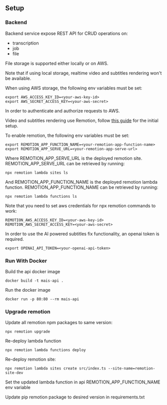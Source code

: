 ## Setup


### Backend

Backend service expose REST API for CRUD operations on:
 - transcription
 - job
 - file

File storage is supported either locally or on AWS.

Note that if using local storage, realtime video and subtitles rendering won't be available.

When using AWS storage, the following env variables must be set:
```
export AWS_ACCESS_KEY_ID=<your-aws-key-id>
export AWS_SECRET_ACCESS_KEY=<your-aws-secret>
```
In order to authenticate and authorize requests to AWS.

Video and subtitles rendering use Remotion, follow [this guide](https://www.remotion.dev/docs/lambda/setup) for the initial setup.

To enable remotion, the following env variables must be set:
```
export REMOTION_APP_FUNCTION_NAME=<your-remotion-app-function-name>
export REMOTION_APP_SERVE_URL=<your-remotion-app-serve-url>
```

Where REMOTION_APP_SERVE_URL is the deployed remotion site.
REMOTION_APP_SERVE_URL can be retrieved by running:
```
npx remotion lambda sites ls
```

And REMOTION_APP_FUNCTION_NAME is the deployed remotion lambda function.
REMOTION_APP_FUNCTION_NAME can be retrieved by running:
```
npx remotion lambda functions ls
```

Note that you need to set aws credentials for npx remotion commands to work:
```
REMOTION_AWS_ACCESS_KEY_ID=<your-aws-key-id>
REMOTION_AWS_SECRET_ACCESS_KEY=<your-aws-secret>
```

In order to use the AI powered subtitles fix functionality, an openai token is required.
```
export OPENAI_API_TOKEN=<your-openai-api-token>
```

### Run With Docker
Build the api docker image

`docker build -t mais-api .`

Run the docker image

`docker run -p 80:80 --rm mais-api`

### Upgrade remotion

Update all remotion npm packages to same version:

```
npx remotion upgrade
```

Re-deploy lambda function

```
npx remotion lambda functions deploy
```

Re-deploy remotion site:

```
npx remotion lambda sites create src/index.ts --site-name=remotion-site-dev
```

Set the updated lambda function in api REMOTION_APP_FUNCTION_NAME env variable

Update pip remotion package to desired version in requirements.txt